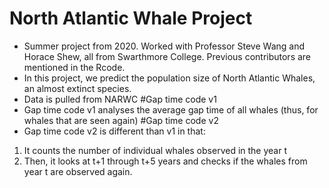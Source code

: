 # North Atlantic Whale Project
- Summer project from 2020. Worked with Professor Steve Wang and Horace Shew, all from Swarthmore College. Previous contributors are mentioned in the Rcode.
- In this project, we predict the population size of North Atlantic Whales, an almost extinct species.
- Data is pulled from NARWC
#Gap time code v1
- Gap time code v1 analyses the average gap time of all whales (thus, for whales that are seen again)
#Gap time code v2
- Gap time code v2 is different than v1 in that:
1. It counts the number of individual whales observed in the year t
2. Then, it looks at t+1 through t+5 years and checks if the whales from year t are observed again.
